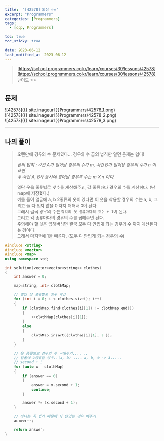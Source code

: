 ```yaml
---
title:  "[42578] 의상 ⭐⭐"
excerpt: "Programmers"
categories: [Programmers]
tags:
  - [cpp, Programmers]

toc: true
toc_sticky: true
 
date: 2023-06-12
last_modified_at: 2023-06-12
---
```


> [https://school.programmers.co.kr/learn/courses/30/lessons/42578](https://school.programmers.co.kr/learn/courses/30/lessons/42578)  
> 난이도 ⭐⭐

## 문제

![42578]({{ site.imageurl }}Programmers/42578_1.png)  
![42578]({{ site.imageurl }}Programmers/42578_2.png)  
![42578]({{ site.imageurl }}Programmers/42578_3.png)  

***

## 나의 풀이
  
> 오랜만에 경우의 수 문제였다... 경우의 수 곱의 법칙만 알면 문제는 쉽다!  
>   
> _곱의 법칙 : 사건 A가 일어날 경우의 수가 m, 사건 B가 일어날 경우의 수가 n 이라면_  
> _두 사건 A, B가 동시에 일어날 경우의 수는 m X n 이다._  
>
> 일단 옷을 종류별로 갯수를 계산해주고, 각 종류마다 경우의 수를 계산한다. (난 map에 저장했다.)  
> 예를 들어 얼굴에 a, b 2종류의 옷이 있다면 이 옷을 착용할 경우의 수는 a, b, 그리고 둘 다 입지 않을 0 까지 더해서 3이 된다.  
> 그래서 결국 경우의 수는 `각각의 옷 종류마다의 갯수 + 1`이 된다.  
> 그리고 각 종류마다의 경우의 수를 곱해주면 된다.  
> 주의해야 할 것은 곱해버리면 결국 모두 다 안입게 되는 경우의 수 까지 계산된다는 것이다.  
> 그래서 마지막에 1을 빼준다. (모두 다 안입게 되는 경우의 수)  

```cpp
#include <string>
#include <vector>
#include <map>
using namespace std;

int solution(vector<vector<string>> clothes)
{
    int answer = 0;

    map<string, int> clothMap;

    // 일단 옷 종류별로 갯수 계산
    for (int i = 0; i < clothes.size(); i++)
    {
        if (clothMap.find(clothes[i][1]) != clothMap.end())
        {
            ++clothMap[clothes[i][1]];
        }
        else
        {
            clothMap.insert({clothes[i][1], 1 });
        }
    }

    // 옷 종류별로 경우의 수 구해주기.......
    // 얼굴에 2종류일 경우..(a, b) .... a, b, 0 -> 3.....
    // second + 1
    for (auto x : clothMap)
    {
        if (answer == 0)
        {
            answer = x.second + 1;
            continue;
        }

        answer *= (x.second + 1);
    }

    // 하나는 꼭 입기 때문에 다 안입는 경우 빼주기
    answer--;

    return answer;
}
```